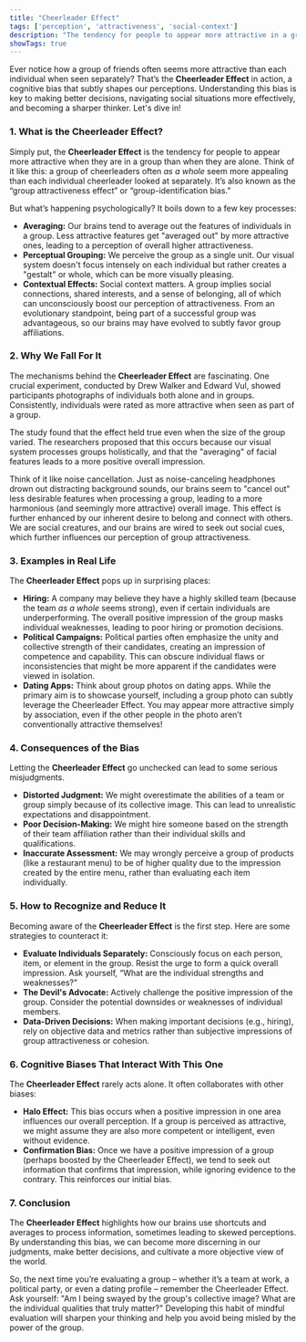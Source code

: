 ```yaml
---
title: "Cheerleader Effect"
tags: ['perception', 'attractiveness', 'social-context']
description: "The tendency for people to appear more attractive in a group than in isolation."
showTags: true
---
```



Ever notice how a group of friends often seems more attractive than each individual when seen separately? That’s the **Cheerleader Effect** in action, a cognitive bias that subtly shapes our perceptions. Understanding this bias is key to making better decisions, navigating social situations more effectively, and becoming a sharper thinker. Let's dive in!

### 1. What is the Cheerleader Effect?

Simply put, the **Cheerleader Effect** is the tendency for people to appear more attractive when they are in a group than when they are alone. Think of it like this: a group of cheerleaders often *as a whole* seem more appealing than each individual cheerleader looked at separately. It’s also known as the “group attractiveness effect” or “group-identification bias.”

But what’s happening psychologically? It boils down to a few key processes:

*   **Averaging:** Our brains tend to average out the features of individuals in a group. Less attractive features get "averaged out" by more attractive ones, leading to a perception of overall higher attractiveness.
*   **Perceptual Grouping:** We perceive the group as a single unit. Our visual system doesn't focus intensely on each individual but rather creates a "gestalt" or whole, which can be more visually pleasing.
*   **Contextual Effects:** Social context matters. A group implies social connections, shared interests, and a sense of belonging, all of which can unconsciously boost our perception of attractiveness. From an evolutionary standpoint, being part of a successful group was advantageous, so our brains may have evolved to subtly favor group affiliations.

### 2. Why We Fall For It

The mechanisms behind the **Cheerleader Effect** are fascinating. One crucial experiment, conducted by Drew Walker and Edward Vul, showed participants photographs of individuals both alone and in groups. Consistently, individuals were rated as more attractive when seen as part of a group.

The study found that the effect held true even when the size of the group varied. The researchers proposed that this occurs because our visual system processes groups holistically, and that the "averaging" of facial features leads to a more positive overall impression.

Think of it like noise cancellation. Just as noise-canceling headphones drown out distracting background sounds, our brains seem to "cancel out" less desirable features when processing a group, leading to a more harmonious (and seemingly more attractive) overall image. This effect is further enhanced by our inherent desire to belong and connect with others. We are social creatures, and our brains are wired to seek out social cues, which further influences our perception of group attractiveness.

### 3. Examples in Real Life

The **Cheerleader Effect** pops up in surprising places:

*   **Hiring:** A company may believe they have a highly skilled team (because the team *as a whole* seems strong), even if certain individuals are underperforming. The overall positive impression of the group masks individual weaknesses, leading to poor hiring or promotion decisions.
*   **Political Campaigns:** Political parties often emphasize the unity and collective strength of their candidates, creating an impression of competence and capability. This can obscure individual flaws or inconsistencies that might be more apparent if the candidates were viewed in isolation.
*   **Dating Apps:** Think about group photos on dating apps. While the primary aim is to showcase yourself, including a group photo can subtly leverage the Cheerleader Effect. You may appear more attractive simply by association, even if the other people in the photo aren’t conventionally attractive themselves!

### 4. Consequences of the Bias

Letting the **Cheerleader Effect** go unchecked can lead to some serious misjudgments.

*   **Distorted Judgment:** We might overestimate the abilities of a team or group simply because of its collective image. This can lead to unrealistic expectations and disappointment.
*   **Poor Decision-Making:** We might hire someone based on the strength of their team affiliation rather than their individual skills and qualifications.
*   **Inaccurate Assessment:** We may wrongly perceive a group of products (like a restaurant menu) to be of higher quality due to the impression created by the entire menu, rather than evaluating each item individually.

### 5. How to Recognize and Reduce It

Becoming aware of the **Cheerleader Effect** is the first step. Here are some strategies to counteract it:

*   **Evaluate Individuals Separately:** Consciously focus on each person, item, or element in the group. Resist the urge to form a quick overall impression. Ask yourself, “What are the individual strengths and weaknesses?”
*   **The Devil's Advocate:** Actively challenge the positive impression of the group. Consider the potential downsides or weaknesses of individual members.
*   **Data-Driven Decisions:** When making important decisions (e.g., hiring), rely on objective data and metrics rather than subjective impressions of group attractiveness or cohesion.

### 6. Cognitive Biases That Interact With This One

The **Cheerleader Effect** rarely acts alone. It often collaborates with other biases:

*   **Halo Effect:** This bias occurs when a positive impression in one area influences our overall perception. If a group is perceived as attractive, we might assume they are also more competent or intelligent, even without evidence.
*   **Confirmation Bias:** Once we have a positive impression of a group (perhaps boosted by the Cheerleader Effect), we tend to seek out information that confirms that impression, while ignoring evidence to the contrary. This reinforces our initial bias.

### 7. Conclusion

The **Cheerleader Effect** highlights how our brains use shortcuts and averages to process information, sometimes leading to skewed perceptions. By understanding this bias, we can become more discerning in our judgments, make better decisions, and cultivate a more objective view of the world.

So, the next time you’re evaluating a group – whether it’s a team at work, a political party, or even a dating profile – remember the Cheerleader Effect. Ask yourself: "Am I being swayed by the group's collective image? What are the individual qualities that truly matter?" Developing this habit of mindful evaluation will sharpen your thinking and help you avoid being misled by the power of the group.

